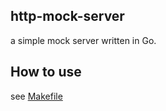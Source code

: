 ## http-mock-server

a simple mock server written in Go.

## How to use

see [Makefile](./Makefile) 